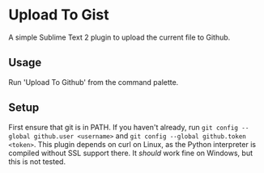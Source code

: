 Upload To Gist
==============
A simple Sublime Text 2 plugin to upload the current file to Github.

Usage
-----
Run 'Upload To Github' from the command palette.

Setup
------------
First ensure that git is in PATH.
If you haven't already, run `git config --global github.user <username>` and `git config --global github.token <token>`.
This plugin depends on curl on Linux, as the Python interpreter is compiled without SSL support there. It *should* work fine on Windows, but this is not tested.